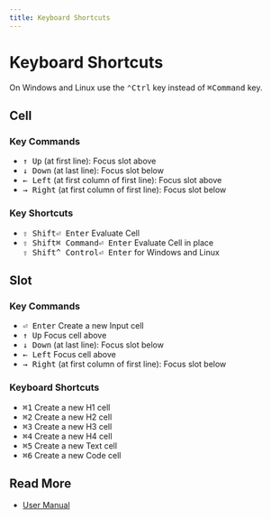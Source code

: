 ```yaml
---
title: Keyboard Shortcuts
---
```


# Keyboard Shortcuts

On Windows and Linux use the <kbd>⌃Ctrl</kbd> key instead of <kbd>⌘Command</kbd> key.

## Cell


### Key Commands

* <kbd>↑ Up</kbd> (at first line): Focus slot above
* <kbd>↓ Down</kbd> (at last line): Focus slot below
* <kbd>← Left</kbd> (at first column of first line): Focus slot above
* <kbd>→ Right</kbd> (at first column of first line): Focus slot below

### Key Shortcuts
* <kbd>⇧ Shift</kbd><kbd>⏎ Enter</kbd> Evaluate Cell
* <kbd>⇧ Shift</kbd><kbd>⌘ Command</kbd><kbd>⏎ Enter</kbd> Evaluate Cell in place \
<kbd>⇧ Shift</kbd><kbd>^ Control</kbd><kbd>⏎ Enter</kbd> for Windows and Linux

## Slot

### Key Commands
* <kbd>⏎ Enter</kbd> Create a new Input cell
* <kbd>↑ Up</kbd> Focus cell above
* <kbd>↓ Down</kbd> (at last line): Focus slot below
* <kbd>← Left</kbd> Focus cell above
* <kbd>→ Right</kbd> (at first column of first line): Focus slot below

### Keyboard Shortcuts
* <kbd>⌘</kbd><kbd>1</kbd> Create a new H1 cell
* <kbd>⌘</kbd><kbd>2</kbd> Create a new H2 cell
* <kbd>⌘</kbd><kbd>3</kbd> Create a new H3 cell
* <kbd>⌘</kbd><kbd>4</kbd> Create a new H4 cell
* <kbd>⌘</kbd><kbd>5</kbd> Create a new Text cell
* <kbd>⌘</kbd><kbd>6</kbd> Create a new Code cell

## Read More

* [User Manual](/guide/user)